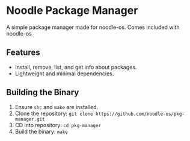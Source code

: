 # Noodle Package Manager

A simple package manager made for noodle-os. Comes included with noodle-os

## Features
- Install, remove, list, and get info about packages.
- Lightweight and minimal dependencies.

## Building the Binary
1. Ensure `shc` and `make` are installed.
2. Clone the repository: `git clone https://github.com/noodle-os/pkg-manager.git`
3. CD into repository: `cd pkg-manager`
4. Build the binary: `make` 